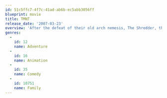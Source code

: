 ```yaml
---
id: 51c5ffc7-4f7c-41ad-ab6b-ec5abb3056ff
blueprint: movie
title: TMNT
release_date: '2007-03-23'
overview: 'After the defeat of their old arch nemesis, The Shredder, the Turtles have grown apart as a family. Struggling to keep them together, their rat sensei, Splinter, becomes worried when strange things begin to brew in New York City.'
genres:
  -
    id: 12
    name: Adventure
  -
    id: 16
    name: Animation
  -
    id: 35
    name: Comedy
  -
    id: 10751
    name: Family
---
```

